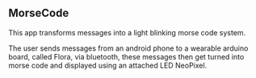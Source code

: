 ## MorseCode

This app transforms messages into a light blinking morse code system.

The user sends messages from an android phone to a wearable arduino board, called Flora, via bluetooth,
these messages then get turned into morse code and displayed using an attached LED NeoPixel.